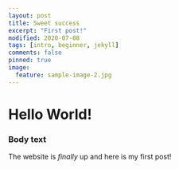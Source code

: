 ```yaml
---
layout: post
title: Sweet success
excerpt: "First post!"
modified: 2020-07-08
tags: [intro, beginner, jekyll]
comments: false
pinned: true
image:
  feature: sample-image-2.jpg
---
```


# Hello World!

### Body text

The website is *finally* up and here is my first post!
